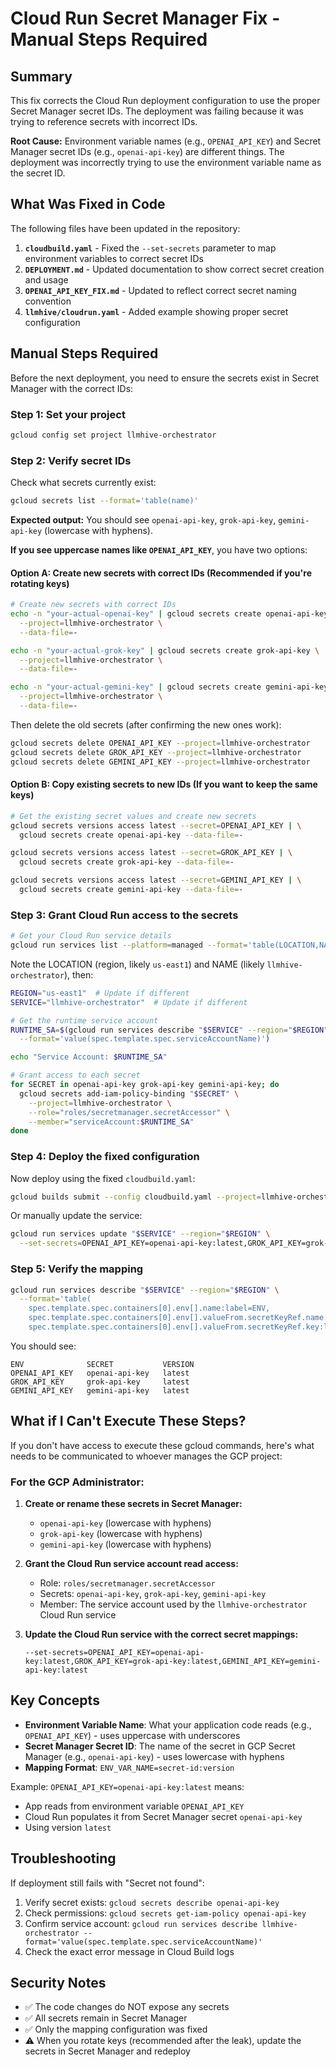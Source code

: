 # Cloud Run Secret Manager Fix - Manual Steps Required

## Summary

This fix corrects the Cloud Run deployment configuration to use the proper Secret Manager secret IDs. The deployment was failing because it was trying to reference secrets with incorrect IDs.

**Root Cause:** Environment variable names (e.g., `OPENAI_API_KEY`) and Secret Manager secret IDs (e.g., `openai-api-key`) are different things. The deployment was incorrectly trying to use the environment variable name as the secret ID.

## What Was Fixed in Code

The following files have been updated in the repository:

1. **`cloudbuild.yaml`** - Fixed the `--set-secrets` parameter to map environment variables to correct secret IDs
2. **`DEPLOYMENT.md`** - Updated documentation to show correct secret creation and usage
3. **`OPENAI_API_KEY_FIX.md`** - Updated to reflect correct secret naming convention
4. **`llmhive/cloudrun.yaml`** - Added example showing proper secret configuration

## Manual Steps Required

Before the next deployment, you need to ensure the secrets exist in Secret Manager with the correct IDs:

### Step 1: Set your project

```bash
gcloud config set project llmhive-orchestrator
```

### Step 2: Verify secret IDs

Check what secrets currently exist:

```bash
gcloud secrets list --format='table(name)'
```

**Expected output:** You should see `openai-api-key`, `grok-api-key`, `gemini-api-key` (lowercase with hyphens).

**If you see uppercase names like `OPENAI_API_KEY`**, you have two options:

#### Option A: Create new secrets with correct IDs (Recommended if you're rotating keys)

```bash
# Create new secrets with correct IDs
echo -n "your-actual-openai-key" | gcloud secrets create openai-api-key \
  --project=llmhive-orchestrator \
  --data-file=-

echo -n "your-actual-grok-key" | gcloud secrets create grok-api-key \
  --project=llmhive-orchestrator \
  --data-file=-

echo -n "your-actual-gemini-key" | gcloud secrets create gemini-api-key \
  --project=llmhive-orchestrator \
  --data-file=-
```

Then delete the old secrets (after confirming the new ones work):
```bash
gcloud secrets delete OPENAI_API_KEY --project=llmhive-orchestrator
gcloud secrets delete GROK_API_KEY --project=llmhive-orchestrator
gcloud secrets delete GEMINI_API_KEY --project=llmhive-orchestrator
```

#### Option B: Copy existing secrets to new IDs (If you want to keep the same keys)

```bash
# Get the existing secret values and create new secrets
gcloud secrets versions access latest --secret=OPENAI_API_KEY | \
  gcloud secrets create openai-api-key --data-file=-

gcloud secrets versions access latest --secret=GROK_API_KEY | \
  gcloud secrets create grok-api-key --data-file=-

gcloud secrets versions access latest --secret=GEMINI_API_KEY | \
  gcloud secrets create gemini-api-key --data-file=-
```

### Step 3: Grant Cloud Run access to the secrets

```bash
# Get your Cloud Run service details
gcloud run services list --platform=managed --format='table(LOCATION,NAME,URL)'
```

Note the LOCATION (region, likely `us-east1`) and NAME (likely `llmhive-orchestrator`), then:

```bash
REGION="us-east1"  # Update if different
SERVICE="llmhive-orchestrator"  # Update if different

# Get the runtime service account
RUNTIME_SA=$(gcloud run services describe "$SERVICE" --region="$REGION" \
  --format='value(spec.template.spec.serviceAccountName)')

echo "Service Account: $RUNTIME_SA"

# Grant access to each secret
for SECRET in openai-api-key grok-api-key gemini-api-key; do
  gcloud secrets add-iam-policy-binding "$SECRET" \
    --project=llmhive-orchestrator \
    --role="roles/secretmanager.secretAccessor" \
    --member="serviceAccount:$RUNTIME_SA"
done
```

### Step 4: Deploy the fixed configuration

Now deploy using the fixed `cloudbuild.yaml`:

```bash
gcloud builds submit --config cloudbuild.yaml --project=llmhive-orchestrator
```

Or manually update the service:

```bash
gcloud run services update "$SERVICE" --region="$REGION" \
  --set-secrets=OPENAI_API_KEY=openai-api-key:latest,GROK_API_KEY=grok-api-key:latest,GEMINI_API_KEY=gemini-api-key:latest
```

### Step 5: Verify the mapping

```bash
gcloud run services describe "$SERVICE" --region="$REGION" \
  --format='table(
    spec.template.spec.containers[0].env[].name:label=ENV,
    spec.template.spec.containers[0].env[].valueFrom.secretKeyRef.name:label=SECRET,
    spec.template.spec.containers[0].env[].valueFrom.secretKeyRef.key:label=VERSION)'
```

You should see:
```
ENV              SECRET           VERSION
OPENAI_API_KEY   openai-api-key   latest
GROK_API_KEY     grok-api-key     latest
GEMINI_API_KEY   gemini-api-key   latest
```

## What if I Can't Execute These Steps?

If you don't have access to execute these gcloud commands, here's what needs to be communicated to whoever manages the GCP project:

### For the GCP Administrator:

1. **Create or rename these secrets in Secret Manager:**
   - `openai-api-key` (lowercase with hyphens)
   - `grok-api-key` (lowercase with hyphens)
   - `gemini-api-key` (lowercase with hyphens)

2. **Grant the Cloud Run service account read access:**
   - Role: `roles/secretmanager.secretAccessor`
   - Secrets: `openai-api-key`, `grok-api-key`, `gemini-api-key`
   - Member: The service account used by the `llmhive-orchestrator` Cloud Run service

3. **Update the Cloud Run service with the correct secret mappings:**
   ```
   --set-secrets=OPENAI_API_KEY=openai-api-key:latest,GROK_API_KEY=grok-api-key:latest,GEMINI_API_KEY=gemini-api-key:latest
   ```

## Key Concepts

- **Environment Variable Name**: What your application code reads (e.g., `OPENAI_API_KEY`) - uses uppercase with underscores
- **Secret Manager Secret ID**: The name of the secret in GCP Secret Manager (e.g., `openai-api-key`) - uses lowercase with hyphens
- **Mapping Format**: `ENV_VAR_NAME=secret-id:version`

Example: `OPENAI_API_KEY=openai-api-key:latest` means:
- App reads from environment variable `OPENAI_API_KEY`
- Cloud Run populates it from Secret Manager secret `openai-api-key`
- Using version `latest`

## Troubleshooting

If deployment still fails with "Secret not found":

1. Verify secret exists: `gcloud secrets describe openai-api-key`
2. Check permissions: `gcloud secrets get-iam-policy openai-api-key`
3. Confirm service account: `gcloud run services describe llmhive-orchestrator --format='value(spec.template.spec.serviceAccountName)'`
4. Check the exact error message in Cloud Build logs

## Security Notes

- ✅ The code changes do NOT expose any secrets
- ✅ All secrets remain in Secret Manager
- ✅ Only the mapping configuration was fixed
- ⚠️ When you rotate keys (recommended after the leak), update the secrets in Secret Manager and redeploy
